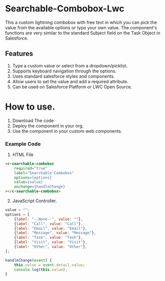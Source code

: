 # Searchable-Combobox-Lwc
This a custom lightning combobox with free text in which you can pick the value from the available options or type your own value. The component's functions are very similar to the standard Subject field on the Task Object in Salesforce.

## Features
1. Type a custom value or select from a dropdown/picklist.
1. Supports keyboard navigation through the options.
1. Uses standard salesforce styles and components.
1. Allow users to set the value and add a required attribute.
1. Can be used on Salesforce Platform or LWC Open Source.

# How to use.
1. Download The code
1. Deploy the component in your org.
1. Use the component in your custom web components.

### Example Code
1. HTML File
```html
<c-searchable-combobox
    required="true"
    label="Searchable Combobox"
    options={options}
    value={value}
    onchange={handleChange}
></c-searchable-combobox>
```
2. JavaScript Controller.
```js
value = "";
options = [
	{label: "--None--", value: ""},
	{label: "Call", value: "Call"},
	{label: "Email", value: "Email"},
	{label: "Message", value: "Message"},
	{label: "Task", value: "Task"},
	{label: "Visit", value: "Visit"},
	{label: "Other", value: "Other"},
];

handleChange(event) {
	this.value = event.detail.value;
	console.log(this.value);
}
```
